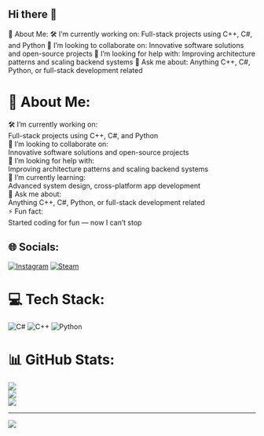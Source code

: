 ## Hi there 👋
💫 About Me:
🛠️ I’m currently working on:
Full-stack projects using C++, C#, and Python
🤝 I’m looking to collaborate on:
Innovative software solutions and open-source projects
🙋 I’m looking for help with:
Improving architecture patterns and scaling backend systems
💬 Ask me about:
Anything C++, C#, Python, or full-stack development related

# 💫 About Me:
🛠️ I’m currently working on:<br>Full-stack projects using C++, C#, and Python<br>🤝 I’m looking to collaborate on:<br>Innovative software solutions and open-source projects<br>🙋 I’m looking for help with:<br>Improving architecture patterns and scaling backend systems<br>🌱 I’m currently learning:<br>Advanced system design, cross-platform app development<br>💬 Ask me about:<br>Anything C++, C#, Python, or full-stack development related<br>⚡ Fun fact:<br>Started coding for fun — now I can’t stop 


## 🌐 Socials:
[![Instagram](https://img.shields.io/badge/Instagram-%23E4405F.svg?logo=Instagram&logoColor=white)](https://instagram.com/http://instagram.com/lonfy111)
[![Steam](https://shields.io/badge/steam-1b2838?logo=steam)](https://steamcommunity.com/id/lonfy666/) 

# 💻 Tech Stack:
![C#](https://img.shields.io/badge/c%23-%23239120.svg?style=for-the-badge&logo=csharp&logoColor=white) ![C++](https://img.shields.io/badge/c++-%2300599C.svg?style=for-the-badge&logo=c%2B%2B&logoColor=white) ![Python](https://img.shields.io/badge/python-3670A0?style=for-the-badge&logo=python&logoColor=ffdd54)
# 📊 GitHub Stats:
![](https://github-readme-stats.vercel.app/api?username=lonfy666&theme=dark&hide_border=false&include_all_commits=false&count_private=false)<br/>
![](https://nirzak-streak-stats.vercel.app/?user=lonfy666&theme=dark&hide_border=false)<br/>
![](https://github-readme-stats.vercel.app/api/top-langs/?username=lonfy666&theme=dark&hide_border=false&include_all_commits=false&count_private=false&layout=compact)

---
[![](https://visitcount.itsvg.in/api?id=lonfy666&icon=0&color=0)](https://visitcount.itsvg.in)

<!-- Proudly created with GPRM ( https://gprm.itsvg.in ) -->
